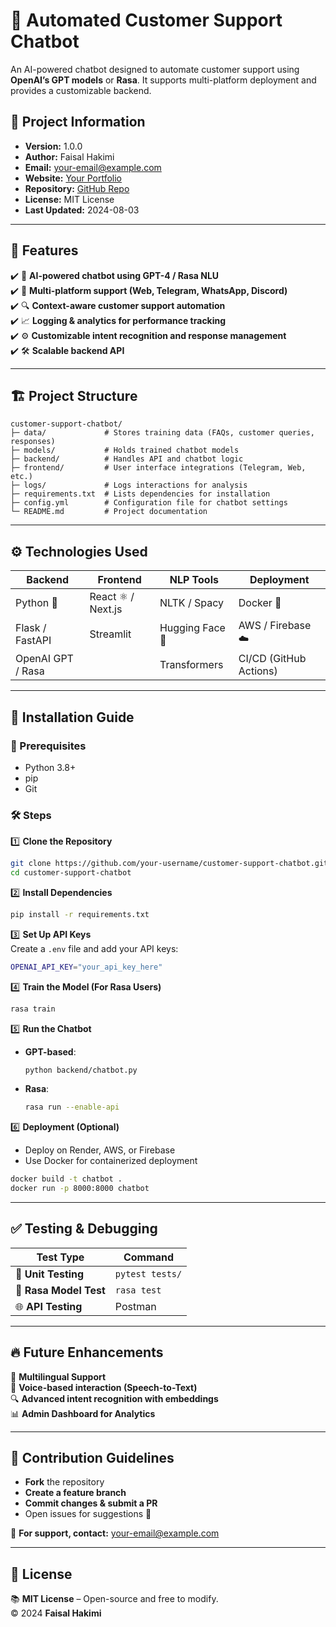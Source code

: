 # 🤖 Automated Customer Support Chatbot

An AI-powered chatbot designed to automate customer support using **OpenAI’s GPT models** or **Rasa**. It supports multi-platform deployment and provides a customizable backend.

## 📌 Project Information

- **Version:** 1.0.0  
- **Author:** Faisal Hakimi  
- **Email:** [your-email@example.com](mailto:your-email@example.com)  
- **Website:** [Your Portfolio](https://yourportfolio.com)  
- **Repository:** [GitHub Repo](https://github.com/your-username/customer-support-chatbot)  
- **License:** MIT License  
- **Last Updated:** 2024-08-03  

---

## 🌟 Features

✔️ 🚀 **AI-powered chatbot using GPT-4 / Rasa NLU**  
✔️ 📲 **Multi-platform support (Web, Telegram, WhatsApp, Discord)**  
✔️ 🔍 **Context-aware customer support automation**  
✔️ 📈 **Logging & analytics for performance tracking**  
✔️ ⚙️ **Customizable intent recognition and response management**  
✔️ 🛠️ **Scalable backend API**  

---

## 🏗️ Project Structure

```
customer-support-chatbot/
├─ data/             # Stores training data (FAQs, customer queries, responses)
├─ models/           # Holds trained chatbot models
├─ backend/          # Handles API and chatbot logic
├─ frontend/         # User interface integrations (Telegram, Web, etc.)
├─ logs/             # Logs interactions for analysis
├─ requirements.txt  # Lists dependencies for installation
├─ config.yml        # Configuration file for chatbot settings
└─ README.md         # Project documentation
```

---

## ⚙️ Technologies Used

| **Backend**       | **Frontend**       | **NLP Tools**   | **Deployment**         |
| ----------------- | ------------------ | --------------- | ---------------------- |
| Python 🐍         | React ⚛️ / Next.js | NLTK / Spacy    | Docker 🐳              |
| Flask / FastAPI   | Streamlit          | Hugging Face 🤗 | AWS / Firebase ☁️      |
| OpenAI GPT / Rasa |                    | Transformers    | CI/CD (GitHub Actions) |

---

## 🚀 Installation Guide

### 🔧 Prerequisites

- Python 3.8+  
- pip  
- Git  

### 🛠️ Steps

1️⃣ **Clone the Repository**
```sh
git clone https://github.com/your-username/customer-support-chatbot.git
cd customer-support-chatbot
```

2️⃣ **Install Dependencies**
```sh
pip install -r requirements.txt
```

3️⃣ **Set Up API Keys**  
Create a `.env` file and add your API keys:
```sh
OPENAI_API_KEY="your_api_key_here"
```

4️⃣ **Train the Model (For Rasa Users)**
```sh
rasa train
```

5️⃣ **Run the Chatbot**
- **GPT-based**:
  ```sh
  python backend/chatbot.py
  ```
- **Rasa**:
  ```sh
  rasa run --enable-api
  ```

6️⃣ **Deployment (Optional)**
- Deploy on Render, AWS, or Firebase  
- Use Docker for containerized deployment  
```sh
docker build -t chatbot .
docker run -p 8000:8000 chatbot
```

---

## ✅ Testing & Debugging

| Test Type              | Command         |
| ---------------------- | --------------- |
| 🧪 **Unit Testing**    | `pytest tests/` |
| 🔄 **Rasa Model Test** | `rasa test`     |
| 🌐 **API Testing**     | Postman         |

---

## 🔥 Future Enhancements

🚀 **Multilingual Support**  
🎤 **Voice-based interaction (Speech-to-Text)**  
🔍 **Advanced intent recognition with embeddings**  
📊 **Admin Dashboard for Analytics**  

---

## 🤝 Contribution Guidelines

- **Fork** the repository  
- **Create a feature branch**  
- **Commit changes & submit a PR**  
- Open issues for suggestions 🚀  

📩 **For support, contact:** [your-email@example.com](mailto:your-email@example.com)  

---

## 📜 License

📚 **MIT License** – Open-source and free to modify.  
© 2024 **Faisal Hakimi**
